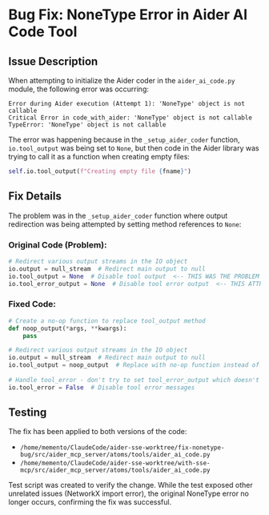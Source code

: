 # Bug Fix: NoneType Error in Aider AI Code Tool

## Issue Description

When attempting to initialize the Aider coder in the `aider_ai_code.py` module, the following error was occurring:

```
Error during Aider execution (Attempt 1): 'NoneType' object is not callable
Critical Error in code_with_aider: 'NoneType' object is not callable
TypeError: 'NoneType' object is not callable
```

The error was happening because in the `_setup_aider_coder` function, `io.tool_output` was being set to `None`, but then code in the Aider library was trying to call it as a function when creating empty files:

```python
self.io.tool_output(f"Creating empty file {fname}")
```

## Fix Details

The problem was in the `_setup_aider_coder` function where output redirection was being attempted by setting method references to `None`:

### Original Code (Problem):

```python
# Redirect various output streams in the IO object
io.output = null_stream  # Redirect main output to null
io.tool_output = None  # Disable tool output  <-- THIS WAS THE PROBLEM
io.tool_error_output = None  # Disable tool error output  <-- THIS ATTRIBUTE DOESN'T EXIST
```

### Fixed Code:

```python
# Create a no-op function to replace tool_output method
def noop_output(*args, **kwargs):
    pass

# Redirect various output streams in the IO object
io.output = null_stream  # Redirect main output to null
io.tool_output = noop_output  # Replace with no-op function instead of None
        
# Handle tool_error - don't try to set tool_error_output which doesn't exist
io.tool_error = False  # Disable tool error messages
```

## Testing

The fix has been applied to both versions of the code:
- `/home/memento/ClaudeCode/aider-sse-worktree/fix-nonetype-bug/src/aider_mcp_server/atoms/tools/aider_ai_code.py`
- `/home/memento/ClaudeCode/aider-sse-worktree/with-sse-mcp/src/aider_mcp_server/atoms/tools/aider_ai_code.py`

Test script was created to verify the change. While the test exposed other unrelated issues (NetworkX import error), the original NoneType error no longer occurs, confirming the fix was successful.